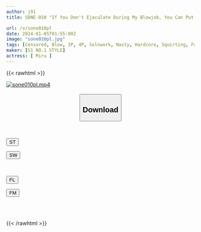 ```yaml
---
author: j91
title: SONE-010 "If You Don't Ejaculate During My Blowjob, You Can Put It In My Pussy." 15 Amateurs Who Definitely Want To Have Sex Vs. The Genius Blowjob Girl Miru

url: /v/sone010pl
date: 2024-01-05T01:55:00Z
image: "sone010pl.jpg"
tags: [Censored, Blow, 3P, 4P, Solowork, Nasty, Hardcore, Squirting, Fan Appreciation	]
maker: [S1 NO.1 STYLE]
actress: [ Miru ]
---
```



{{< rawhtml >}}

<div class="video" data-videoid="LYyRmMpRgmFRGZ7">
    <a href="javascript:;">
        <img src="/v/sone010pl/sone010pl.jpg" width="WIDTH" height="HEIGHT" alt="sone010pl.mp4" loading="lazy">
    </a>
</div>

<script type="text/javascript" src="https://j91.asia/asset/on-demand-st.js"></script>

<br>
  <link rel="stylesheet" href="https://j91.asia/asset/bs5.css">
  
  <center>
  <button class="btn btn-primary" type="button" data-bs-toggle="collapse" data-bs-target=".multi-collapse" aria-expanded="false" aria-controls="multiCollapseExample1 multiCollapseExample2"><h2>Download</h2></button></center>
</p>
<div class="row">
  <div class="col">
    <div class="collapse multi-collapse" id="multiCollapseExample1">
      <div class="card card-body">
	      	      <br>
<div class="buttons">  
<p><a href="https://streamtape.to/v/LYyRmMpRgmFRGZ7" target="_blank"><button class="btn-hover color-3"><i class="fa fa-download"></i> ST</button></a></p>
<p><a href="https://flaswish.com/8sctjphazgdv" target="_blank"><button class="btn-hover color-2"><i class="fa fa-download"></i> SW</button></a></p></div>
    </div>
  </div>
</div>
  <div class="col">
    <div class="collapse multi-collapse" id="multiCollapseExample2">
      <div class="card card-body">
	      <br>
<div class="buttons">
<p><a href="javascript:;" target="_blank"><button class="btn-hover color-9"><i class="fa fa-download"></i> FL</button></a></p>
<p><a href="javascript:;" target="_blank"><button class="btn-hover color-8"><i class="fa fa-download"></i> FM</button></a></p></div>
<br><br>
      </div>
    </div>
  </div>
</div>

{{< /rawhtml >}}